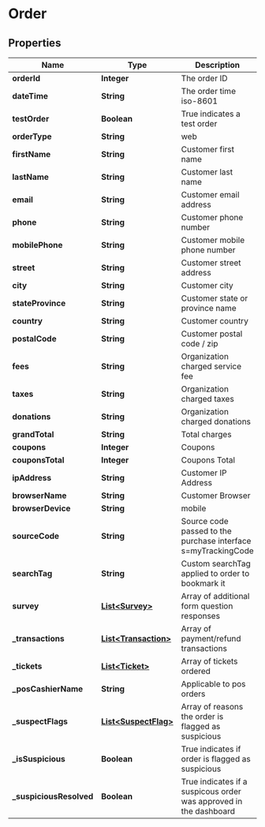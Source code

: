 # Order

## Properties
Name | Type | Description | Notes
------------ | ------------- | ------------- | -------------
**orderId** | **Integer** | The order ID |  [optional]
**dateTime** | **String** | The order time iso-8601 |  [optional]
**testOrder** | **Boolean** | True indicates a test order |  [optional]
**orderType** | **String** | web | pos | kiosk |  [optional]
**firstName** | **String** | Customer first name |  [optional]
**lastName** | **String** | Customer last name |  [optional]
**email** | **String** | Customer email address |  [optional]
**phone** | **String** | Customer phone number |  [optional]
**mobilePhone** | **String** | Customer mobile phone number |  [optional]
**street** | **String** | Customer street address |  [optional]
**city** | **String** | Customer city |  [optional]
**stateProvince** | **String** | Customer state or province name |  [optional]
**country** | **String** | Customer country |  [optional]
**postalCode** | **String** | Customer postal code / zip |  [optional]
**fees** | **String** | Organization charged service fee |  [optional]
**taxes** | **String** | Organization charged taxes |  [optional]
**donations** | **String** | Organization charged donations |  [optional]
**grandTotal** | **String** | Total charges |  [optional]
**coupons** | **Integer** | Coupons |  [optional]
**couponsTotal** | **Integer** | Coupons Total |  [optional]
**ipAddress** | **String** | Customer IP Address |  [optional]
**browserName** | **String** | Customer Browser |  [optional]
**browserDevice** | **String** | mobile | desktop |  [optional]
**sourceCode** | **String** | Source code passed to the purchase interface s&#x3D;myTrackingCode |  [optional]
**searchTag** | **String** | Custom searchTag applied to order to bookmark it |  [optional]
**survey** | [**List&lt;Survey&gt;**](Survey.md) | Array of additional form question responses |  [optional]
**_transactions** | [**List&lt;Transaction&gt;**](Transaction.md) | Array of payment/refund transactions |  [optional]
**_tickets** | [**List&lt;Ticket&gt;**](Ticket.md) | Array of tickets ordered |  [optional]
**_posCashierName** | **String** | Applicable to pos orders |  [optional]
**_suspectFlags** | [**List&lt;SuspectFlag&gt;**](SuspectFlag.md) | Array of reasons the order is flagged as suspicious |  [optional]
**_isSuspicious** | **Boolean** | True indicates if order is flagged as suspicious |  [optional]
**_suspiciousResolved** | **Boolean** | True indicates if a suspicous order was approved in the dashboard |  [optional]

